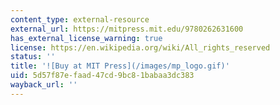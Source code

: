 ```yaml
---
content_type: external-resource
external_url: https://mitpress.mit.edu/9780262631600
has_external_license_warning: true
license: https://en.wikipedia.org/wiki/All_rights_reserved
status: ''
title: '![Buy at MIT Press](/images/mp_logo.gif)'
uid: 5d57f87e-faad-47cd-9bc8-1babaa3dc383
wayback_url: ''
---
```

